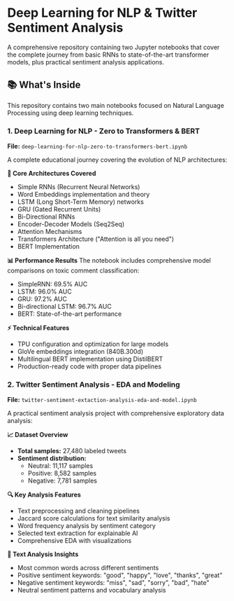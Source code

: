 # Deep Learning for NLP & Twitter Sentiment Analysis

A comprehensive repository containing two Jupyter notebooks that cover the complete journey from basic RNNs to state-of-the-art transformer models, plus practical sentiment analysis applications.

## 📚 What's Inside

This repository contains two main notebooks focused on Natural Language Processing using deep learning techniques.

### 1. Deep Learning for NLP - Zero to Transformers & BERT
**File:** `deep-learning-for-nlp-zero-to-transformers-bert.ipynb`

A complete educational journey covering the evolution of NLP architectures:

**🔧 Core Architectures Covered**
- Simple RNNs (Recurrent Neural Networks)
- Word Embeddings implementation and theory
- LSTM (Long Short-Term Memory) networks
- GRU (Gated Recurrent Units)
- Bi-Directional RNNs
- Encoder-Decoder Models (Seq2Seq)
- Attention Mechanisms
- Transformers Architecture ("Attention is all you need")
- BERT Implementation

**📊 Performance Results**
The notebook includes comprehensive model comparisons on toxic comment classification:
- SimpleRNN: 69.5% AUC
- LSTM: 96.0% AUC
- GRU: 97.2% AUC
- Bi-directional LSTM: 96.7% AUC
- BERT: State-of-the-art performance

**⚡ Technical Features**
- TPU configuration and optimization for large models
- GloVe embeddings integration (840B.300d)
- Multilingual BERT implementation using DistilBERT
- Production-ready code with proper data pipelines

### 2. Twitter Sentiment Analysis - EDA and Modeling
**File:** `twitter-sentiment-extaction-analysis-eda-and-model.ipynb`

A practical sentiment analysis project with comprehensive exploratory data analysis:

**📈 Dataset Overview**
- **Total samples:** 27,480 labeled tweets
- **Sentiment distribution:**
  - Neutral: 11,117 samples
  - Positive: 8,582 samples  
  - Negative: 7,781 samples

**🔍 Key Analysis Features**
- Text preprocessing and cleaning pipelines
- Jaccard score calculations for text similarity analysis
- Word frequency analysis by sentiment category
- Selected text extraction for explainable AI
- Comprehensive EDA with visualizations

**📝 Text Analysis Insights**
- Most common words across different sentiments
- Positive sentiment keywords: "good", "happy", "love", "thanks", "great"
- Negative sentiment keywords: "miss", "sad", "sorry", "bad", "hate"
- Neutral sentiment patterns and vocabulary analysis
